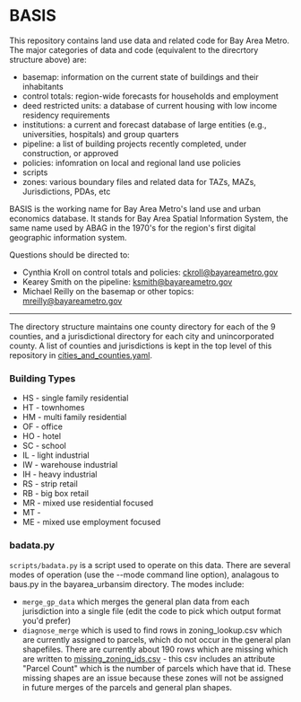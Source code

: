 # BASIS

This repository contains land use data and related code for Bay Area Metro. The major categories of data and code (equivalent to the direcrtory structure above) are:

* basemap: information on the current state of buildings and their inhabitants
* control totals: region-wide forecasts for households and employment
* deed restricted units: a database of current housing with low income residency requirements
* institutions: a current and forecast database of large entities (e.g., universities, hospitals) and group quarters
* pipeline: a list of building projects recently completed, under construction, or approved
* policies: infomration on local and regional land use policies
* scripts
* zones: various boundary files and related data for TAZs, MAZs, Jurisdictions, PDAs, etc



BASIS is the working name for Bay Area Metro's land use and urban economics database. It stands for Bay Area Spatial Information System, the same name used by ABAG in the 1970's for the region's first digital geographic information system.

Questions should be directed to:
* Cynthia Kroll on control totals and policies: ckroll@bayareametro.gov
* Kearey Smith on the pipeline: ksmith@bayareametro.gov
* Michael Reilly on the basemap or other topics: mreilly@bayareametro.gov


-----------------------------


The directory structure maintains one county directory for each of the 9 counties, and a jurisdictional directory for each city and unincorporated county.  A list of counties and jurisdictions is kept in the top level of this repository in [cities_and_counties.yaml](https://github.com/oaklandanalytics/badata/blob/master/cities_and_counties.yaml).



### Building Types

* HS - single family residential
* HT - townhomes
* HM - multi family residential
* OF - office
* HO - hotel
* SC - school
* IL - light industrial
* IW - warehouse industrial
* IH - heavy industrial
* RS - strip retail
* RB - big box retail
* MR - mixed use residential focused
* MT - 
* ME - mixed use employment focused

### badata.py

`scripts/badata.py` is a script used to operate on this data.  There are several modes of operation (use the --mode command line option), analagous to baus.py in the bayarea_urbansim directory.  The modes include:

* `merge_gp_data` which merges the general plan data from each jurisdiction into a single file (edit the code to pick which output format you'd prefer)
* `diagnose_merge` which is used to find rows in zoning_lookup.csv which are currently assigned to parcels, which do not occur in the general plan shapefiles.  There are currently about 190 rows which are missing which are written to [missing_zoning_ids.csv](https://github.com/oaklandanalytics/badata/blob/master/missing_zoning_ids.csv) - this csv includes an attribute "Parcel Count" which is the number of parcels which have that id.  These missing shapes are an issue because these zones will not be assigned in future merges of the parcels and general plan shapes.
